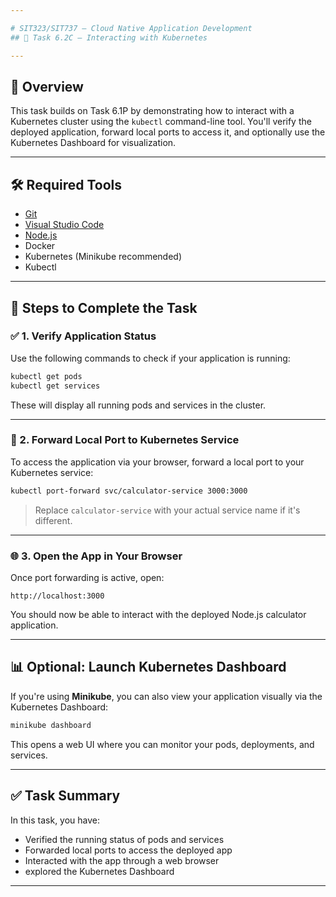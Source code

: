 ```yaml
---

# SIT323/SIT737 – Cloud Native Application Development  
## 🧩 Task 6.2C – Interacting with Kubernetes

---
```


## 📘 Overview

This task builds on Task 6.1P by demonstrating how to interact with a Kubernetes cluster using the `kubectl` command-line tool. You'll verify the deployed application, forward local ports to access it, and optionally use the Kubernetes Dashboard for visualization.

---

## 🛠️ Required Tools

- [Git](https://git-scm.com/)  
- [Visual Studio Code](https://code.visualstudio.com/)  
- [Node.js](https://nodejs.org/en/download/)  
- Docker  
- Kubernetes (Minikube recommended)  
- Kubectl

---

## 🚀 Steps to Complete the Task

### ✅ 1. Verify Application Status

Use the following commands to check if your application is running:

```bash
kubectl get pods
kubectl get services
```

These will display all running pods and services in the cluster.

---

### 🔁 2. Forward Local Port to Kubernetes Service

To access the application via your browser, forward a local port to your Kubernetes service:

```bash
kubectl port-forward svc/calculator-service 3000:3000
```

> Replace `calculator-service` with your actual service name if it's different.

---

### 🌐 3. Open the App in Your Browser

Once port forwarding is active, open:

```
http://localhost:3000
```

You should now be able to interact with the deployed Node.js calculator application.

---

## 📊 Optional: Launch Kubernetes Dashboard

If you're using **Minikube**, you can also view your application visually via the Kubernetes Dashboard:

```bash
minikube dashboard
```

This opens a web UI where you can monitor your pods, deployments, and services.

---

## ✅ Task Summary

In this task, you have:

- Verified the running status of pods and services
- Forwarded local ports to access the deployed app
- Interacted with the app through a web browser
- explored the Kubernetes Dashboard

---
